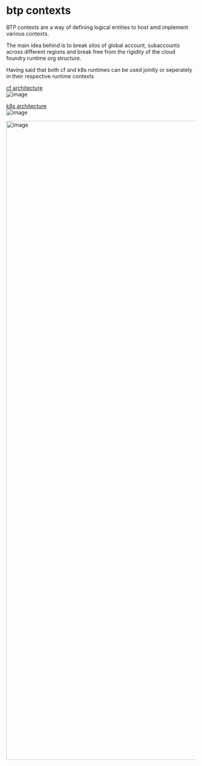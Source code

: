btp contexts
=============

BTP contexts are a way of defining logical entities to host amd implement various contexts.  

The main idea behind is to break silos of global account, subaccounts across different regions and break free from 
the rigidity of the cloud foundry runtime org structure.

Having said that both cf and k8s runtimes can be used jointly or seperately in their respective runtime contexts



[cf architecture](https://docs.cloudfoundry.org/concepts/architecture/)  
![image](https://github.com/user-attachments/assets/83226447-29d4-4ae4-89d7-47354154dd9f)


[k8s architecture](https://phoenixnap.com/kb/understanding-kubernetes-architecture-diagrams)  
![image](https://github.com/user-attachments/assets/649532ff-d679-4ea9-884d-c3fbd6edc528)

<img width="1695" alt="image" src="https://github.com/user-attachments/assets/326f2e3c-d7bf-4fcf-b177-6834d63d8577">

